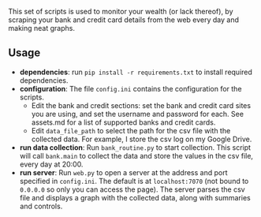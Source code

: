 This set of scripts is used to monitor your wealth (or lack thereof), by scraping your bank and credit card details
from the web every day and making neat graphs.

Usage
-----
* **dependencies**: run `pip install -r requirements.txt` to install required dependencies.
* **configuration**: The file `config.ini` contains the configuration for the scripts.
  * Edit the bank and credit sections: set the bank and credit card sites you are using, and set the username and
  password for each. See assets.md for a list of supported banks and credit cards.
  * Edit `data_file_path` to select the path for the csv file with the collected data.
 For example, I store the csv log on my Google Drive.
* **run data collection**: Run `bank_routine.py` to start collection.
This script will call `bank.main` to collect the data and store the values in the csv file, every day at 20:00.
* **run server**: Run `web.py` to open a server at the address and port specified in `config.ini`.
The default is at `localhost:7070` (not bound to `0.0.0.0` so only you can access the page).
The server parses the csv file and displays a graph with the collected data, along with summaries and controls.
